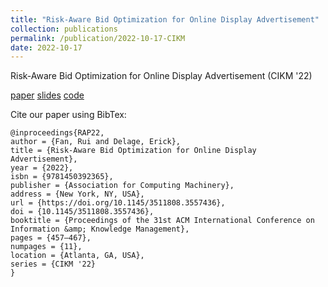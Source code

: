 ```yaml
---
title: "Risk-Aware Bid Optimization for Online Display Advertisement"
collection: publications
permalink: /publication/2022-10-17-CIKM
date: 2022-10-17
---
```


Risk-Aware Bid Optimization for Online Display Advertisement (CIKM '22) 

[paper](https://dl.acm.org/doi/10.1145/3511808.3557436)
[slides](https://reneeruifan.github.io/website/files/slides_CIKM22.pdf)
[code](https://github.com/ReneeRuiFAN/risk-aware_bid_optimization)

Cite our paper using BibTex:
```
@inproceedings{RAP22,
author = {Fan, Rui and Delage, Erick},
title = {Risk-Aware Bid Optimization for Online Display Advertisement},
year = {2022},
isbn = {9781450392365},
publisher = {Association for Computing Machinery},
address = {New York, NY, USA},
url = {https://doi.org/10.1145/3511808.3557436},
doi = {10.1145/3511808.3557436},
booktitle = {Proceedings of the 31st ACM International Conference on Information &amp; Knowledge Management},
pages = {457–467},
numpages = {11},
location = {Atlanta, GA, USA},
series = {CIKM '22}
}
```